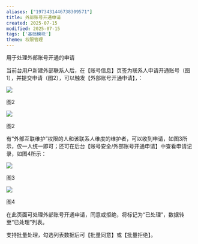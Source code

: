 ```yaml
---
aliases: ["1973431446738309571"]
title: 外部账号开通申请
created: 2025-07-15
modified: 2025-07-15
tags: ['基础模块']
theme: 权限管理
---
```


用于处理外部账号开通的申请

当前台用户新建外部联系人后，在【账号信息】页签为联系人申请开通账号（图1），并提交申请（图2），可以触发【外部账号开通申请】，：

![](fa84ae251291ed8ec7f50d285db60efe.jpg)

图2

![](f88e95b8ea8cf0cdb1c5d040f214137b.jpg)

图2

有“外部互联维护”权限的人和该联系人维度的维护者，可以收到申请，如图3所示，仅一人统一即可；还可在后台【账号安全/外部账号开通申请】中查看申请记录，如图4所示：

![](e0fc730427e001a72f62e06c3d50056a.jpg)

图3

![](ef78daf1f9c2289bacb3ccb5bf5759ef.jpg)

图4

在此页面可处理外部账号开通申请，同意或拒绝，将标记为“已处理”，数据转至“已处理”列表。

支持批量处理，勾选列表数据后可【批量同意】或【批量拒绝】。